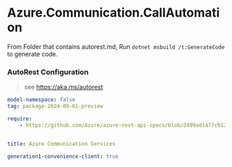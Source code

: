 # Azure.Communication.CallAutomation

From Folder that contains autorest.md, Run `dotnet msbuild /t:GenerateCode` to generate code.

### AutoRest Configuration
> see https://aka.ms/autorest

```yaml
model-namespace: false
tag: package-2024-09-01-preview

require:
    - https://github.com/Azure/azure-rest-api-specs/blob/3499ad1477c912c8f8682d7510bf03e160ffc136/specification/communication/data-plane/CallAutomation/readme.md


title: Azure Communication Services

generation1-convenience-client: true
```
